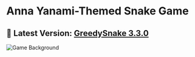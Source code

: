 # Anna Yanami-Themed Snake Game

## **🌟 Latest Version: [GreedySnake 3.3.0](https://github.com/HistoriaNonVult/Yanami-Anna-GreedySnake/tree/main/dist/GreedySnake3.3.0.exe)**  

![Game Background](https://github.com/user-attachments/assets/7449dc61-60f4-4778-9bd6-39c3ef89d08b)
